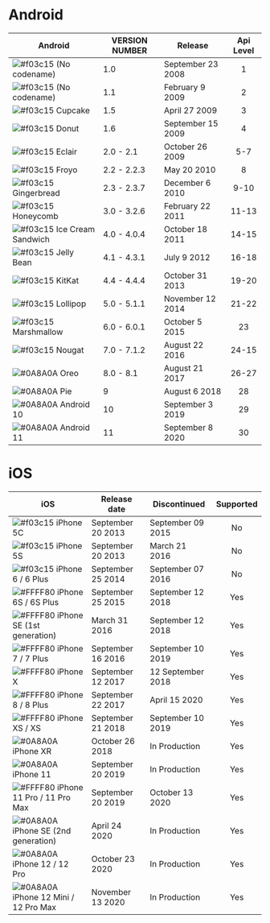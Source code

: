 # Android

| Android | VERSION NUMBER |  Release | Api Level |
| ------ | ------ | ------ |:------: |
| ![#f03c15](http://placehold.it/15/f03c15/000000?text=+) (No codename) | 1.0 | September 23 2008 | 1 |
| ![#f03c15](http://placehold.it/15/f03c15/000000?text=+) (No codename) | 1.1 | February 9 2009 | 2 |
| ![#f03c15](http://placehold.it/15/f03c15/000000?text=+) Cupcake | 1.5 | April 27 2009 | 3 |
| ![#f03c15](http://placehold.it/15/f03c15/000000?text=+) Donut | 1.6 | September 15 2009 | 4 |
| ![#f03c15](http://placehold.it/15/f03c15/000000?text=+) Eclair  | 2.0 - 2.1 | October 26 2009 | 5-7 |
| ![#f03c15](http://placehold.it/15/f03c15/000000?text=+) Froyo | 2.2 - 2.2.3 | May 20 2010 | 8 |
| ![#f03c15](http://placehold.it/15/f03c15/000000?text=+) Gingerbread | 2.3 - 2.3.7 | December 6 2010 | 9-10 |
| ![#f03c15](http://placehold.it/15/f03c15/000000?text=+) Honeycomb | 3.0 - 3.2.6 | February 22 2011 | 11-13 |
| ![#f03c15](http://placehold.it/15/f03c15/000000?text=+) Ice Cream Sandwich | 4.0 - 4.0.4 | October 18 2011 | 14-15 |
| ![#f03c15](http://placehold.it/15/f03c15/000000?text=+) Jelly Bean | 4.1 - 4.3.1 | July 9 2012 | 16-18 |
| ![#f03c15](http://placehold.it/15/f03c15/000000?text=+) KitKat | 4.4 - 4.4.4 | October 31 2013 | 19-20 |
| ![#f03c15](http://placehold.it/15/f03c15/000000?text=+) Lollipop | 5.0 - 5.1.1 | November 12 2014 | 21-22 |
| ![#f03c15](http://placehold.it/15/f03c15/000000?text=+) Marshmallow | 6.0 - 6.0.1 | October 5 2015 | 23 |
| ![#f03c15](http://placehold.it/15/f03c15/000000?text=+) Nougat | 7.0 - 7.1.2 | August 22 2016 | 24-15 |
| ![#0A8A0A](http://placehold.it/15/0A8A0A/000000?text=+) Oreo | 8.0 - 8.1 | August 21 2017 | 26-27 |
| ![#0A8A0A](http://placehold.it/15/0A8A0A/000000?text=+) Pie | 9 | August 6 2018 | 28 |
| ![#0A8A0A](http://placehold.it/15/0A8A0A/000000?text=+) Android 10 | 10 | September 3 2019 | 29 |
| ![#0A8A0A](http://placehold.it/15/0A8A0A/000000?text=+) Android 11 | 11 | September 8 2020 | 30 |


# iOS

| iOS | Release date | Discontinued | Supported |
| ------ | ------ | ------ |:------: |
| ![#f03c15](http://placehold.it/15/f03c15/000000?text=+) iPhone 5C | September 20 2013 | September 09 2015 | No |
| ![#f03c15](http://placehold.it/15/f03c15/000000?text=+) iPhone 5S | September 20 2013 | March 21 2016 | No |
| ![#f03c15](http://placehold.it/15/f03c15/000000?text=+) iPhone 6 / 6 Plus | September 25 2014 | September 07 2016 | No |
| ![#FFFF80](http://placehold.it/15/FFFF80/000000?text=+) iPhone 6S / 6S Plus | September 25 2015 | September 12 2018 | Yes |
| ![#FFFF80](http://placehold.it/15/FFFF80/000000?text=+) iPhone SE (1st generation) | March 31 2016 | September 12 2018 | Yes |
| ![#FFFF80](http://placehold.it/15/FFFF80/000000?text=+) iPhone 7 / 7 Plus | September 16 2016 | September 10 2019 | Yes |
| ![#FFFF80](http://placehold.it/15/FFFF80/000000?text=+) iPhone X | September 12 2017 | 12 September 2018 | Yes |
| ![#FFFF80](http://placehold.it/15/FFFF80/000000?text=+) iPhone 8 / 8 Plus | September 22 2017 | April 15 2020 | Yes |
| ![#FFFF80](http://placehold.it/15/FFFF80/000000?text=+) iPhone XS / XS | September 21 2018 | September 10 2019 | Yes |
| ![#0A8A0A](http://placehold.it/15/0A8A0A/000000?text=+) iPhone XR | October 26 2018 | In Production | Yes |
| ![#0A8A0A](http://placehold.it/15/0A8A0A/000000?text=+) iPhone 11     | September 20 2019 | In Production | Yes |
| ![#FFFF80](http://placehold.it/15/FFFF80/000000?text=+) iPhone 11 Pro / 11 Pro Max | September 20 2019 | October 13 2020 | Yes |
| ![#0A8A0A](http://placehold.it/15/0A8A0A/000000?text=+) iPhone SE (2nd generation) | April 24 2020 | In Production | Yes |
| ![#0A8A0A](http://placehold.it/15/0A8A0A/000000?text=+) iPhone 12 / 12 Pro | October 23 2020 | In Production | Yes |
| ![#0A8A0A](http://placehold.it/15/0A8A0A/000000?text=+) iPhone 12 Mini / 12 Pro Max | November 13 2020 | In Production | Yes |

